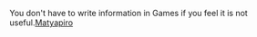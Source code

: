 You don't have to write information in Games if you feel it is not
useful.[Matyapiro](User:Matyapiro31 "wikilink")